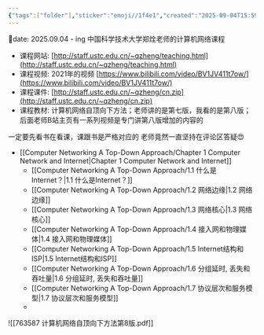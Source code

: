 ```yaml
---
{"tags":["folder"],"sticker":"emoji//1f4e1","created":"2025-09-04T15:59","updated":"2025-10-10T13:56","dg-publish":true,"permalink":"/Computer Networking A Top-Down Approach/Computer Networking A Top-Down Approach/","dgPassFrontmatter":true,"noteIcon":""}
---
```


📅date: 2025.09.04 - ing
中国科学技术大学郑烇老师的计算机网络课程
- 课程网站: [http://staff.ustc.edu.cn/~qzheng/teaching.html](http://staff.ustc.edu.cn/~qzheng/teaching.html)
- 课程视频: 2021年的视频 [https://www.bilibili.com/video/BV1JV411t7ow/](https://www.bilibili.com/video/BV1JV411t7ow/)
- 课程课件: [http://staff.ustc.edu.cn/~qzheng/cn.zip](http://staff.ustc.edu.cn/~qzheng/cn.zip)
- 课程教材: 计算机网络自顶向下方法；老师讲的是第七版，我看的是第八版；后面老师B站主页有一系列视频是专门讲第八版增加的内容的

一定要先看书在看课，课跟书是严格对应的
老师竟然一直坚持在评论区答疑😍

- [[Computer Networking A Top-Down Approach/Chapter 1 Computer Network and Internet\|Chapter 1 Computer Network and Internet]]
	- [[Computer Networking A Top-Down Approach/1.1 什么是Internet？\|1.1 什么是Internet？]]
	- [[Computer Networking A Top-Down Approach/1.2 网络边缘\|1.2 网络边缘]]
	- [[Computer Networking A Top-Down Approach/1.3 网络核心\|1.3 网络核心]]
	- [[Computer Networking A Top-Down Approach/1.4 接入网和物理媒体\|1.4 接入网和物理媒体]]
	- [[Computer Networking A Top-Down Approach/1.5 Internet结构和ISP\|1.5 Internet结构和ISP]]
	- [[Computer Networking A Top-Down Approach/1.6 分组延时, 丢失和吞吐量\|1.6 分组延时, 丢失和吞吐量]]
	- [[Computer Networking A Top-Down Approach/1.7 协议层次和服务模型\|1.7 协议层次和服务模型]]
	- 




![[763587 计算机网络自顶向下方法第8版.pdf]]
